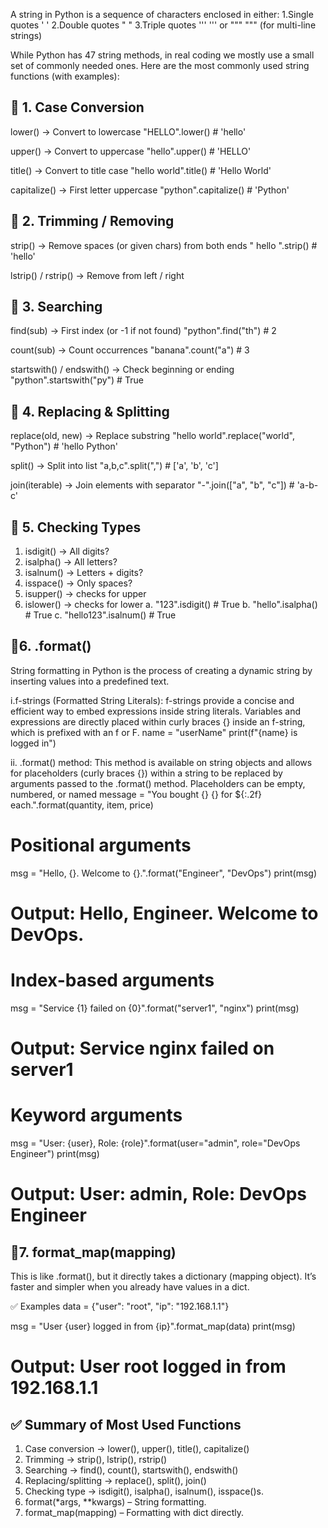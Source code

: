 A string in Python is a sequence of characters enclosed in either:
1.Single quotes ' '
2.Double quotes " "
3.Triple quotes ''' ''' or """ """ (for multi-line strings)

While Python has 47 string methods, in real coding we mostly use a small set of commonly needed ones.
Here are the most commonly used string functions (with examples):

🔹 1. Case Conversion
---------------------------------------------------------------------------------------------------------
lower() → Convert to lowercase
"HELLO".lower()   # 'hello'

upper() → Convert to uppercase
"hello".upper()   # 'HELLO'

title() → Convert to title case
"hello world".title()   # 'Hello World'

capitalize() → First letter uppercase
"python".capitalize()   # 'Python'

🔹 2. Trimming / Removing
---------------------------------------------------------------------------------------------------------
strip() → Remove spaces (or given chars) from both ends
"  hello  ".strip()   # 'hello'

lstrip() / rstrip() → Remove from left / right

🔹 3. Searching
---------------------------------------------------------------------------------------------------------
find(sub) → First index (or -1 if not found)
"python".find("th")   # 2

count(sub) → Count occurrences
"banana".count("a")   # 3

startswith() / endswith() → Check beginning or ending
"python".startswith("py")   # True

🔹 4. Replacing & Splitting
---------------------------------------------------------------------------------------------------------
replace(old, new) → Replace substring
"hello world".replace("world", "Python")   # 'hello Python'

split() → Split into list
"a,b,c".split(",")   # ['a', 'b', 'c']

join(iterable) → Join elements with separator
"-".join(["a", "b", "c"])   # 'a-b-c'

🔹 5. Checking Types
---------------------------------------------------------------------------------------------------------
1. isdigit() → All digits?
2. isalpha() → All letters?
3. isalnum() → Letters + digits?
4. isspace() → Only spaces?
5. isupper() → checks for upper
6. islower() → checks for lower
a. "123".isdigit()    # True
b. "hello".isalpha()  # True
c. "hello123".isalnum() # True

🔹6. .format()
---------------------------------------------------------------------------------------------------------
String formatting in Python is the process of creating a dynamic string by inserting values into a predefined text. 

i.f-strings (Formatted String Literals): f-strings provide a concise and efficient way to embed expressions inside string literals.
Variables and expressions are directly placed within curly braces {} inside an f-string, which is prefixed with an f or F.
name = "userName"
print(f"{name} is logged in")

ii. .format() method: This method is available on string objects and allows for placeholders (curly braces {}) within a string to be replaced by arguments passed to the .format() method. 
Placeholders can be empty, numbered, or named
message = "You bought {} {} for ${:.2f} each.".format(quantity, item, price)

# Positional arguments
msg = "Hello, {}. Welcome to {}.".format("Engineer", "DevOps")
print(msg)
# Output: Hello, Engineer. Welcome to DevOps.

# Index-based arguments
msg = "Service {1} failed on {0}".format("server1", "nginx")
print(msg)
# Output: Service nginx failed on server1

# Keyword arguments
msg = "User: {user}, Role: {role}".format(user="admin", role="DevOps Engineer")
print(msg)
# Output: User: admin, Role: DevOps Engineer

🔹7. format_map(mapping)
---------------------------------------------------------------------------------------------------------
This is like .format(), but it directly takes a dictionary (mapping object).
It’s faster and simpler when you already have values in a dict.

✅ Examples
data = {"user": "root", "ip": "192.168.1.1"}

msg = "User {user} logged in from {ip}".format_map(data)
print(msg)
# Output: User root logged in from 192.168.1.1

✅ Summary of Most Used Functions
---------------------------------------------------------------------------------------------------------
1. Case conversion → lower(), upper(), title(), capitalize()
2. Trimming → strip(), lstrip(), rstrip()
3. Searching → find(), count(), startswith(), endswith()
4. Replacing/splitting → replace(), split(), join()
5. Checking type → isdigit(), isalpha(), isalnum(), isspace()s.
6. format(*args, **kwargs) – String formatting.
7. format_map(mapping) – Formatting with dict directly.
